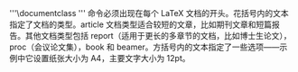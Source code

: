'''\documentclass '''
命令必须出现在每个 LaTeX 文档的开头。花括号内的文本指定了文档的类型。article 文档类型适合较短的文章，比如期刊文章和短篇报告。其他文档类型包括 report（适用于更长的多章节的文档，比如博士生论文），proc（会议论文集），book 和 beamer。方括号内的文本指定了一些选项——示例中它设置纸张大小为 A4，主要文字大小为 12pt。